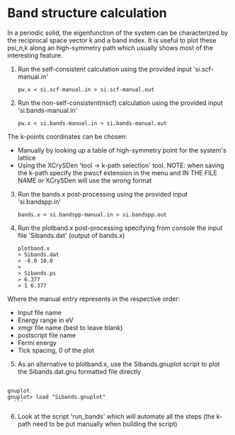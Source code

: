 # Band structure calculation
In a periodic solid, the eigenfunction of the system can be characterized by the reciprocal space vector k and a band index.
It is useful to plot these psi_n,k along an high-symmetry path which usually shows most of the interesting feature.
  1. Run the self-consistent calculation using the provided input 'si.scf-manual.in'
      ```
      pw.x < si.scf-manual.in > si.scf-manual.out
      ```
  2. Run the non-self-consistent(nscf) calculation using the provided input 'si.bands-manual.in'
      ```
      pw.x < si.bands-manual.in > si.bands-manual.out
      ```
  The k-points coordinates can be chosen:
  - Manually by looking up a table of high-symmetry point for the system's lattice
  - Using the XCrySDen 'tool -> k-path selection' tool.
      NOTE: when saving the k-path specify the pwscf extension in the menu and IN THE FILE NAME or XCrySDen will use the wrong format
  3. Run the bands.x post-processing using the provided input 'si.bandspp.in'
      ```
      bands.x < si.bandspp-manual.in > si.bandspp.out
      ```
  4. Run the plotband.x post-processing specifying from console the input file 'Sibands.dat' (output of bands.x)
      ```
      plotband.x
      > Sibands.dat
      > -6.0 10.0
      > 
      > Sibands.ps
      > 6.377
      > 1 6.377
      ```
  Where the manual entry represents in the respective order:
  - Input file name
  - Energy range in eV
  - xmgr file name (best to leave blank)
  - postscript file name
  - Fermi energy
  - Tick spacing, 0 of the plot
  5. As an alternative to plotband.x, use the Sibands.gnuplot script to plot the Sibands.dat.gnu formatted file directly
      ```
    gnuplot
    gnuplot> load "Sibands.gnuplot"
      ```
  6. Look at the script 'run_bands' which will automate all the steps (the k-path need to be put manually when building the script)
